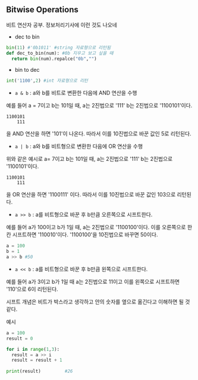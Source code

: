## Bitwise Operations
비트 연산자 공부. 정보처리기사에 이런 것도 나오네

- dec to bin 
```python
bin(11) #'0b1011' #string 자료형으로 리턴됨
def dec_to_bin(num): #0b 지우고 보고 싶을 때
  return bin(num).repalce("0b","")
```

- bin to dec
```python
int('1100',2) #int 자료형으로 리턴
```

- `a & b` : a와 b를 비트로 변환한 다음에 AND 연산을 수행

예를 들어 a = 7이고 b는 101일 때, a는 2진법으로 '111' b는 2진법으로 '1100101'이다.
```
1100101
    111
```
을 AND 연산을 하면 '101'이 나온다. 따라서 이를 10진법으로 바꾼 값인 5로 리턴된다.

- `a | b` : a와 b를 비트형으로 변환한 다음에 OR 연산을 수행

위와 같은 예시로 a= 7이고 b는 101일 때, a는 2진법으로 '111' b는 2진법으로 '1100101'이다.
```
1100101
    111
```
을 OR 연산을 하면 '1100111' 이다. 따라서 이를 10진법으로 바꾼 값인 103으로 리턴된다.

- `a >> b` : a를 비트형으로 바꾼 후 b만큼 오른쪽으로 시프트한다.

예를 들어 a가 100이고 b가 1일 때, a는 2진법으로  '1100100'이다. 이를 오른쪽으로 한 칸 시프트하면 '110010'이다. 
'1100100'을 10진법으로 바꾸면 50이다.
```python
a = 100
b = 1
a >> b #50
```

-  `a << b` : a를 비트형으로 바꾼 후 b만큼 왼쪽으로 시프트한다.

예를 들어 a가 3이고 b가 1일 때 a는 2진법으로 11이고 이를 왼쪽으로 시프트하면 '110'으로 6이 리턴된다.

시프트 개념은 비트가 박스라고 생각하고 안의 숫자를 옆으로 옮긴다고 이해하면 될 것 같다.

예시
```python
a = 100
result = 0

for i in range(1,3):
  result = a >> i
  result = result + 1
  
print(result)         #26
```
